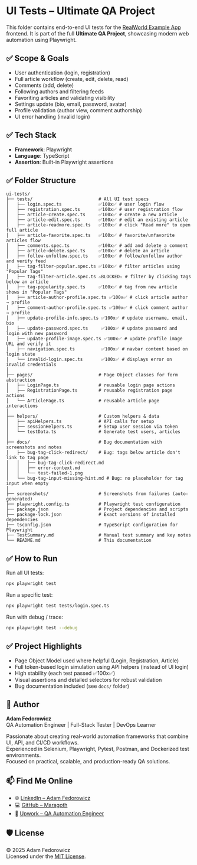 # UI Tests – Ultimate QA Project

This folder contains end-to-end UI tests for the [RealWorld Example App](https://realworld.io/) frontend. It is part of the full **Ultimate QA Project**, showcasing modern web automation using Playwright.

## ✅ Scope & Goals
- User authentication (login, registration)
- Full article workflow (create, edit, delete, read)
- Comments (add, delete)
- Following authors and filtering feeds
- Favoriting articles and validating visibility
- Settings update (bio, email, password, avatar)
- Profile validation (author view, comment authorship)
- UI error handling (invalid login)

## ✅ Tech Stack
- **Framework**: Playwright
- **Language**: TypeScript
- **Assertion**: Built-in Playwright assertions

## ✅ Folder Structure
```
ui-tests/
├── tests/                         # All UI test specs
│   ├── login.spec.ts              ✅100x✅ # user login flow
│   ├── registration.spec.ts       ✅100x✅ # user registration flow
│   ├── article-create.spec.ts     ✅100x✅ # create a new article
│   ├── article-edit.spec.ts       ✅100x✅ # edit an existing article
│   ├── article-readmore.spec.ts   ✅100x✅ # click "Read more" to open full article
│   ├── article-favorite.spec.ts   ✅100x✅ # favorite/unfavorite articles flow
│   ├── comments.spec.ts           ✅100x✅ # add and delete a comment
│   ├── article-delete.spec.ts     ✅100x✅ # delete an article
│   ├── follow-unfollow.spec.ts    ✅100x✅ # follow/unfollow author and verify feed
│   ├── tag-filter-popular.spec.ts ✅100x✅ # filter articles using "Popular Tags"
│   ├── tag-filter-article.spec.ts ⚠️BLOCKED⚠️ # filter by clicking tags below an article
│   ├── tag-popularity.spec.ts     ✅100x✅ # tag from new article shows in "Popular Tags"
│   ├── article-author-profile.spec.ts ✅100x✅ # click article author → profile
│   ├── comment-author-profile.spec.ts ✅100x✅ # click comment author → profile
│   ├── update-profile-info.spec.ts ✅100x✅ # update username, email, bio
│   ├── update-password.spec.ts     ✅100x✅ # update password and login with new password
│   ├── update-profile-image.spec.ts ✅100x✅ # update profile image URL and verify it
│   ├── navigation.spec.ts          ✅100x✅ # navbar content based on login state
│   └── invalid-login.spec.ts       ✅100x✅ # displays error on invalid credentials
│
├── pages/                         # Page Object classes for form abstraction
│   ├── LoginPage.ts               # reusable login page actions
│   ├── RegistrationPage.ts        # reusable registration page actions
│   └── ArticlePage.ts             # reusable article page interactions
│
├── helpers/                       # Custom helpers & data
│   ├── apiHelpers.ts              # API calls for setup
│   ├── sessionHelpers.ts          # Setup user session via token
│   └── testData.ts                # Generate test users, articles
│
├── docs/                          # Bug documentation with screenshots and notes
│   ├── bug-tag-click-redirect/    # Bug: tags below article don't link to tag page
│   │   ├── bug-tag-click-redirect.md
│   │   ├── error-context.md
│   │   └── test-failed-1.png
│   └── bug-tag-input-missing-hint.md # Bug: no placeholder for tag input when empty
│
├── screenshots/                   # Screenshots from failures (auto-generated)
├── playwright.config.ts           # Playwright test configuration
├── package.json                   # Project dependencies and scripts
├── package-lock.json              # Exact versions of installed dependencies
├── tsconfig.json                  # TypeScript configuration for Playwright
├── TestSummary.md                 # Manual test summary and key notes
└── README.md                      # This documentation
```

## ✅ How to Run

Run all UI tests:
```bash
npx playwright test
```
Run a specific test:
```bash
npx playwright test tests/login.spec.ts
```
Run with debug / trace:
```bash
npx playwright test --debug
```

## ✅ Project Highlights
- Page Object Model used where helpful (Login, Registration, Article)
- Full token-based login simulation using API helpers (instead of UI login)
- High stability (each test passed ✅100x✅)
- Visual assertions and detailed selectors for robust validation
- Bug documentation included (see `docs/` folder)

## 👤 Author

**Adam Fedorowicz**  
QA Automation Engineer | Full-Stack Tester | DevOps Learner

Passionate about creating real-world automation frameworks that combine UI, API, and CI/CD workflows.  
Experienced in Selenium, Playwright, Pytest, Postman, and Dockerized test environments.  
Focused on practical, scalable, and production-ready QA solutions.

## 📫 Find Me Online

- 🌐 [LinkedIn – Adam Fedorowicz](https://www.linkedin.com/in/adam-fedorowicz-UK)
- 💻 [GitHub – Maragoth](https://github.com/Maragoth)
- 💼 [Upwork – QA Automation Engineer](https://www.upwork.com/freelancers/~018d6c0e188850f30d?mp_source=share)

## 🛡️ License

© 2025 Adam Fedorowicz  
Licensed under the [MIT License](https://opensource.org/licenses/MIT).
